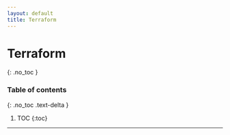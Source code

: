```yaml
---
layout: default
title: Terraform
---
```


# Terraform
{: .no_toc }

### Table of contents
{: .no_toc .text-delta }

1. TOC
{:toc}

----


